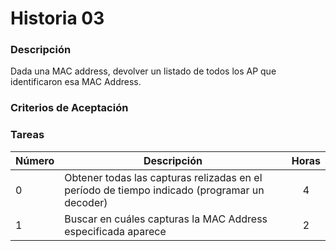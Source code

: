 # Historia 03

### Descripción

Dada una MAC address, devolver un listado de todos los AP que identificaron esa MAC Address.

### Criterios de Aceptación

### Tareas

| Número | Descripción | Horas | 
| ------ | ------ | :------: |
| 0 | Obtener todas las capturas relizadas en el período de tiempo indicado (programar un decoder) | 4 |
| 1 | Buscar en cuáles capturas la MAC Address especificada aparece | 2 |


